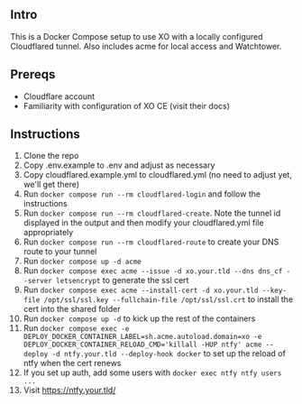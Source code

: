 ## Intro

This is a Docker Compose setup to use XO with a locally configured Cloudflared tunnel.  Also includes acme for local access and Watchtower.

## Prereqs

* Cloudflare account
* Familiarity with configuration of XO CE (visit their docs)

## Instructions

1. Clone the repo
2. Copy .env.example to .env and adjust as necessary
3. Copy cloudflared.example.yml to cloudflared.yml (no need to adjust yet, we'll get there)
4. Run `docker compose run --rm cloudflared-login` and follow the instructions
5. Run `docker compose run --rm cloudflared-create`.  Note the tunnel id displayed in the output and then modify your cloudflared.yml file appropriately
6. Run `docker compose run --rm cloudflared-route` to create your DNS route to your tunnel
7. Run `docker compose up -d acme`
8. Run `docker compose exec acme --issue -d xo.your.tld --dns dns_cf --server letsencrypt` to generate the ssl cert
9. Run `docker compose exec acme --install-cert -d xo.your.tld --key-file /opt/ssl/ssl.key --fullchain-file /opt/ssl/ssl.crt` to install the cert into the shared folder
10. Run `docker compose up -d` to kick up the rest of the containers
11. Run `docker compose exec -e DEPLOY_DOCKER_CONTAINER_LABEL=sh.acme.autoload.domain=xo -e DEPLOY_DOCKER_CONTAINER_RELOAD_CMD='killall -HUP ntfy' acme --deploy -d ntfy.your.tld --deploy-hook docker` to set up the reload of ntfy when the cert renews
12. If you set up auth, add some users with `docker exec ntfy ntfy users ...`
13. Visit https://ntfy.your.tld/

